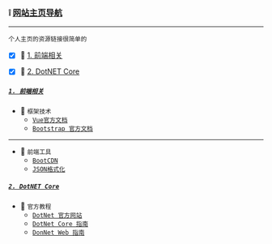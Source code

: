 ###  	:grey_exclamation: [网站主页导航](#top) <b id="top"></b> 
----
`个人主页的资源链接很简单的`

- [x] :beginner: [1. 前端相关](#font) 
- [x] :beginner: [2. DotNET Core](#net) 


##### [`1. 前端相关`](#top)  <b id="font"></b> 

* :checkered_flag: `框架技术`
  * [`Vue官方文档`](http://doc.vue-js.com/) 
  * [`Bootstrap 官方文档`](http://www.bootcss.com/)

----

* :checkered_flag: `前端工具`
  * [`BootCDN`](https://www.bootcdn.cn/)
  * [`JSON格式化`](https://c.runoob.com/front-end/53)
  

##### [`2. DotNET Core`](#top)  <b id="net"></b> 

* :triangular_flag_on_post: `官方教程`
  * [`DotNet 官方网站`](https://dotnet.microsoft.com/)
  * [`DotNet Core 指南`](https://docs.microsoft.com/zh-cn/dotnet/core/)
  * [`DonNet Web 指南`](https://docs.microsoft.com/zh-cn/dotnet/#pivot=docs&panel=web)

